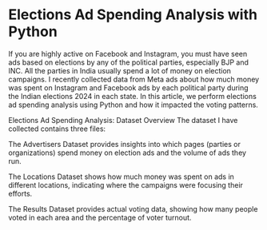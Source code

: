 # Elections Ad Spending Analysis with Python

If you are highly active on Facebook and Instagram, you must have seen ads based on elections by any of the political parties, especially BJP and INC. All the parties in India usually spend a lot of money on election campaigns. I recently collected data from Meta ads about how much money was spent on Instagram and Facebook ads by each political party during the Indian elections 2024 in each state. In this article, we perform elections ad spending analysis using Python and how it impacted the voting patterns.

Elections Ad Spending Analysis: Dataset Overview
The dataset I have collected contains three files:

The Advertisers Dataset provides insights into which pages (parties or organizations) spend money on election ads and the volume of ads they run.

The Locations Dataset shows how much money was spent on ads in different locations, indicating where the campaigns were focusing their efforts.

The Results Dataset provides actual voting data, showing how many people voted in each area and the percentage of voter turnout.


